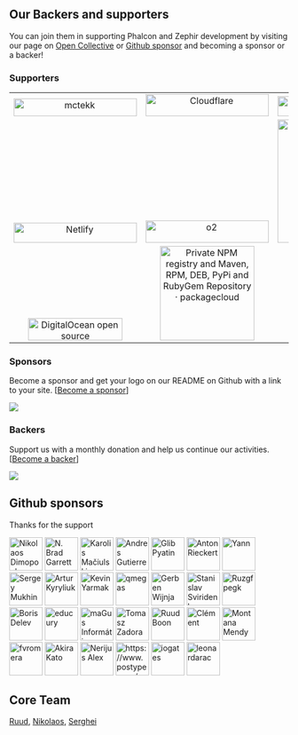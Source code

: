 ## Our Backers and supporters

You can join them in supporting Phalcon and Zephir development by visiting our page on [Open Collective](https://opencollective.com/phalcon) or [Github sponsor](https://phalcon.io/fund) and becoming a sponsor or a backer!

### Supporters

<table>
  <tbody>
    <tr>
      <td align="center" valign="bottom">
        <a href="https://mctekk.com">
          <img width="222px" height="32px" src="https://assets.phalcon.io/phalcon/images/backers/mctekk-149x34.svg" style="max-width:100%; vertical-align: bottom;" alt="mctekk">
        </a>
      </td>
      <td align="center" valign="bottom">
        <a href="https://www.cloudflare.com/">
          <img width="222px" height="40px" src="https://assets.phalcon.io/phalcon/images/backers/cloudflare.svg" style="max-width:100%;" alt="Cloudflare">
        </a>
      </td>
      <td align="center" valign="bottom">
        <a href="https://abits.com">
          <img width="222px" height="36px" src="https://assets.phalcon.io/phalcon/images/backers/abits-100x34.svg" style="max-width:100%;" alt="Abits">
        </a>
      </td>
      <td align="center" valign="bottom">
        <a href="https://algolia.com">
          <img width="222px" height="34px" src="https://assets.phalcon.io/phalcon/images/backers/algolia-725x360.svg" style="max-width:100%;" alt="Algolia">
        </a>
      </td>
    </tr>
    <tr>
    <td align="center" valign="bottom">
        <a href="https://netlify.com">
          <img width="222px" height="36px" src="https://assets.phalcon.io/phalcon/images/backers/netlify-147x40.svg" style="max-width:100%;" alt="Netlify">
        </a>
     </td>
      <td align="center" valign="bottom">
        <a href="https://odva.pro/">
          <img width="222px" height="40px" src="https://assets.phalcon.io/phalcon/images/backers/o2.svg" style="max-width:100%;" alt="o2">
        </a>
      </td>
    <td align="center" valign="bottom">   
      <a href="https://crowdin.com/">
        <img width="222px" height="auto" src="https://assets.phalcon.io/phalcon/images/backers/crowdin.png" style="max-width:100%;" alt="Crowdin">
      </a>
    </td>
     <td align="center" valign="bottom">   
      <a href="https://www.uptrends.com">
        <img width="222px" height="40px" src="https://assets.phalcon.io/phalcon/images/backers/uptrends-200x60.svg" style="max-width:100%;" alt="Uptrends Web Application Monitoring">
      </a>
    </td>
    </tr>
    <tr>
    <td align="center" valign="bottom">   
      <a href="https://www.digitalocean.com/">
        <img width="170px" height="40px" src="https://assets.phalcon.io/phalcon/images/backers/digitalocean.svg" style="max-width:100%;" alt="DigitalOcean open source">
      </a>
    </td>
     <td align="center" valign="bottom">   
      <a href="https://packagecloud.io/">
        <img width="170px" height="auto" src="https://assets.phalcon.io/phalcon/images/backers/packagecloud.png" style="max-width:100%;" alt="Private NPM registry and Maven, RPM, DEB, PyPi and RubyGem Repository · packagecloud">
      </a>
    </td>
     <td align="center" valign="bottom">   
      <a href="https://www.postype.com/">
        <img width="170px" height="40px" src="https://assets.phalcon.io/phalcon/images/backers/postype.svg" style="max-width:100%;" alt="https://www.postype.com/">
      </a>
    </td>
    <td align="center" valign="center">   
      <a href="https://phalcon.io/fund">
       Support Us
      </a>
    </td>
    </tr>
  </tbody>
</table>

### Sponsors
Become a sponsor and get your logo on our README on Github with a link to your site. [[Become a sponsor](https://opencollective.com/phalcon#sponsor)]

<a href="https://opencollective.com/phalcon/#contributors">
<img src="https://opencollective.com/phalcon/tiers/sponsors.svg?avatarHeight=48&width=800">
</a>

### Backers
Support us with a monthly donation and help us continue our activities. [[Become a backer](https://opencollective.com/phalcon#backer)]

<a href="https://opencollective.com/phalcon/#contributors">
<img src="https://opencollective.com/phalcon/tiers/backers.svg?avatarHeight=48&width=800&height=200">
</a>

## Github sponsors

Thanks for the support

[//]: github-sponsors

<a href="https://github.com/niden"><img src="https://avatars2.githubusercontent.com/u/1073784?s=460&v=4" title="Nikolaos Dimopoulos" width="60" height="60"></a>
<a href="https://github.com/Brade"><img src="https://avatars.githubusercontent.com/u/46009?v=4" title="N. Brad Garrett" width="60" height="60"></a>
<a href="https://github.com/DestinyMKas"><img src="https://avatars.githubusercontent.com/u/170159?v=4" title="Karolis Mačiulskis" width="60" height="60"></a>
<a href="https://github.com/andresgutierrez"><img src="https://avatars.githubusercontent.com/u/213590?v=4" title="Andres Gutierrez" width="60" height="60"></a>
<a href="https://github.com/pyatin"><img src="https://avatars.githubusercontent.com/u/296939?v=4" title="Glib Pyatin" width="60" height="60"></a>
<a href="https://github.com/alrieckert"><img src="https://avatars1.githubusercontent.com/u/452786?s=460&v=4" title="Anton Rieckert" width="60" height="60"></a>
<a href="https://github.com/yannux"><img src="https://avatars.githubusercontent.com/u/533125?s=460&u=4f1e888783d1faafaa76282e5c388501c2b2df83&v=4" title="Yann" width="60" height="60"></a>
<a href="https://github.com/sinbadxiii"><img src="https://avatars2.githubusercontent.com/u/900273?s=460&v=4" title="Sergey Mukhin" width="60" height="60"></a>
<a href="https://github.com/elcreator"><img src="https://avatars.githubusercontent.com/u/974975?v=4" title="Artur Kyryliuk" width="60" height="60"></a>
<a href="https://github.com/Ultimater"><img src="https://avatars.githubusercontent.com/u/1922199?v=4" title="Kevin Yarmak" width="60" height="60"></a>
<a href="https://github.com/qmegas"><img src="https://avatars3.githubusercontent.com/u/2444896?s=460&v=4" title="qmegas" width="60" height="60"></a>
<a href="https://github.com/gwijnja"><img src="https://avatars1.githubusercontent.com/u/2666867?s=460&u=7f358f88d53208909d808db17b382ae44d9eb48a&v=4" title="Gerben Wijnja" width="60" height="60"></a>
<a href="https://github.com/terolblade"><img src="https://avatars3.githubusercontent.com/u/3078649?s=460&v=4" title="Stanislav Sviridenko" width="60" height="60"></a>
<a href="https://github.com/Ruzgfpegk"><img src="https://avatars1.githubusercontent.com/u/3818364?s=460&v=4" title="Ruzgfpegk" width="60" height="60"></a>
<a href="https://github.com/borisdelev"><img src="https://avatars.githubusercontent.com/u/4441663?s=460&u=be604c39153e26326f2123c6e1bfe880d5ec0947&v=4" title="Boris Delev" width="60" height="60"></a>
<a href="https://github.com/educury"><img src="https://avatars2.githubusercontent.com/u/5339278?s=460&v=4" title="educury" width="60" height="60"></a>
<a href="https://github.com/emagus"><img src="https://avatars.githubusercontent.com/u/5857789?v=4" title="maGus Informática" width="60" height="60"></a>
<a href="https://github.com/tztztztz"><img src="https://avatars.githubusercontent.com/u/7032308?v=4" title="Tomasz Zadora" width="60" height="60"></a>
<a href="https://github.com/ruudboon"><img src="https://avatars3.githubusercontent.com/u/7444246?s=460&v=4" title="Ruud Boon" width="60" height="60"></a>
<a href="https://github.com/tacxticx88"><img src="https://avatars3.githubusercontent.com/u/12997062?s=460&u=5af0fbe438391ac46fb19befe0c20a4b1374e187&v=4" title="Clément" width="60" height="60"></a>
<a href="https://github.com/Montana"><img src="https://avatars3.githubusercontent.com/u/20936398?s=460&v=4" title="Montana Mendy" width="60" height="60"></a>
<a href="https://github.com/fvromera"><img src="https://avatars.githubusercontent.com/u/32909196?s=460&u=a4a6d765c836be52ab247354399d0ed1a49224fa&v=4" title="fvromera" width="60" height="60"></a>
<a href="https://github.com/ak1113"><img src="https://avatars0.githubusercontent.com/u/38716832?s=460&v=4" title="Akira Kato" width="60" height="60"></a>
<a href="https://github.com/dredasss"><img src="https://avatars1.githubusercontent.com/u/38747389?s=460&u=ee99a8bb28ee6bedbbea6325d49d4eb99080d421&v=4" title="Nerijus Alex" width="60" height="60"></a>
<a href="https://github.com/postype"><img src="https://avatars.githubusercontent.com/u/54393235?s=200&v=4" title="https://www.postype.com/" width="60" height="60"></a>
<a href="https://github.com/iogates"><img src="https://avatars.githubusercontent.com/u/86652317?s=200&v=4" title="iogates" width="60" height="60"></a>
<a href="https://github.com/leonardarac"><img src="https://avatars.githubusercontent.com/u/95871191?v=4" title="leonardarac" width="60" height="60"></a>

[//]: github-sponsors

## Core Team
[Ruud](https://github.com/ruudboon), [Nikolaos](https://github.com/niden), [Serghei](https://github.com/sergeyklay)
